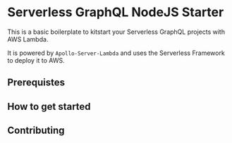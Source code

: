 # Serverless GraphQL NodeJS Starter

This is a basic boilerplate to kitstart your Serverless GraphQL projects with AWS Lambda. 

It is powered by `Apollo-Server-Lambda` and uses the Serverless Framework to deploy it to AWS.

## Prerequistes 

## How to get started

## Contributing

